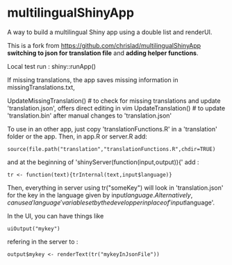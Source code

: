 multilingualShinyApp
====================

A way to build a multilingual Shiny app using a double list and renderUI.

This is a fork from https://github.com/chrislad/multilingualShinyApp 
**switching to json for translation file** and **adding helper functions**.
 
Local test run : shiny::runApp()

If missing translations, the app saves missing information in missingTranslations.txt,

UpdateMissingTranslation() # to check for missing translations and update 'translation.json', offers direct editing in vim
UpdateTranslation() # to update 'translation.bin' after manual changes to 'translation.json'

To use in an other app, just copy 'translationFunctions.R' in a 'translation' folder or the app. Then, in app.R or server.R add: 

    source(file.path("translation","translationFunctions.R",chdir=TRUE)

and at the beginning of 'shinyServer(function(input,output)){' add :

    tr <- function(text){trInternal(text,input$language)}


Then, everything in server using tr("someKey") will look in 'translation.json' for the key in the language given by input$language. Alternatively, can use a 'language' variable set by the developper in place of 'input$language'.

In the UI, you can have things like 

    uiOutput("mykey")

refering in the server to :
    
    output$mykey <- renderText(tr("mykeyInJsonFile"))

